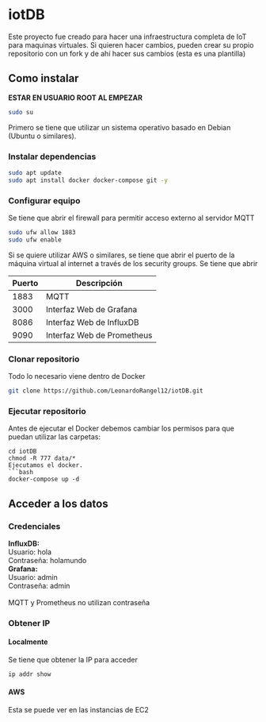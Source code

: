 # iotDB
Este proyecto fue creado para hacer una infraestructura completa de IoT para maquinas virtuales.
Si quieren hacer cambios, pueden crear su propio repositorio con un fork y de ahí hacer sus cambios (esta es una plantilla)
## Como instalar
<strong>ESTAR EN USUARIO ROOT AL EMPEZAR</strong>
```BASH
sudo su
```
Primero se tiene que utilizar un sistema operativo basado en Debian (Ubuntu o similares).
### Instalar dependencias
```bash
sudo apt update
sudo apt install docker docker-compose git -y
```
### Configurar equipo
Se tiene que abrir el firewall para permitir acceso externo al servidor MQTT
```bash
sudo ufw allow 1883
sudo ufw enable
```
Si se quiere utilizar AWS o similares, se tiene que abrir el puerto de la máquina virtual al internet a través de los security groups.
Se tiene que abrir

| Puerto| Descripción |
|----------|----------|
| 1883    | MQTT  |
| 3000    | Interfaz Web de Grafana  |
| 8086    | Interfaz Web de InfluxDB   |
| 9090    | Interfaz Web de Prometheus   |

### Clonar repositorio
Todo lo necesario viene dentro de Docker
```bash
git clone https://github.com/LeonardoRangel12/iotDB.git
```


### Ejecutar repositorio
Antes de ejecutar el Docker debemos cambiar los permisos para que puedan utilizar las carpetas:
```
cd iotDB
chmod -R 777 data/*
Ejecutamos el docker.
```bash
docker-compose up -d
```

## Acceder a los datos
### Credenciales
<strong>InfluxDB:<br></strong>
Usuario: hola<br>
Contraseña: holamundo<br>
<strong>Grafana:<br></strong>
Usuario: admin<br>
Contraseña: admin<br><br>
MQTT y Prometheus no utilizan contraseña<br>
### Obtener IP
#### Localmente
Se tiene que obtener la IP para acceder
```bash
ip addr show
```
#### AWS
Esta se puede ver en las instancias de EC2
